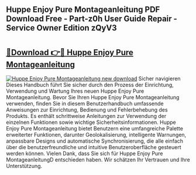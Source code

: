 ## Huppe Enjoy Pure Montageanleitung PDF Download Free - Part-z0h User Guide Repair - Service Owner Edition zQyV3

# <h2><a href="http://df6ezi.blite.top/?on=Huppe+Enjoy+Pure+Montageanleitung">🔗Download 👉🔴 Huppe Enjoy Pure Montageanleitung</a></h2>

[![Huppe Enjoy Pure Montageanleitung new download](https://i.imgur.com/lujVjoI.png)](http://df6ezi.blite.top/?on=Huppe+Enjoy+Pure+Montageanleitung)
Sicher navigieren Dieses Handbuch führt Sie sicher durch den Prozess der Einrichtung, Verwendung und Wartung Ihres neuen Huppe Enjoy Pure Montageanleitung. Bevor Sie Ihren Huppe Enjoy Pure Montageanleitung verwenden, finden Sie in diesem Benutzerhandbuch umfassende Anweisungen zur Einrichtung, Bedienung und Fehlerbehebung des Produkts. Es enthält schrittweise Anleitungen zur Verwendung der einzelnen Funktionen sowie wichtige Sicherheitsinformationen. Huppe Enjoy Pure Montageanleitung bietet Benutzern eine umfangreiche Palette erweiterter Funktionen, darunter Geolokalisierung, intelligente Warnungen, anpassbare Designs und automatische Synchronisierung, die alle einfach über die benutzerfreundliche und intuitive Benutzeroberfläche gesteuert werden können. Vielen Dank, dass Sie sich für Huppe Enjoy Pure MontageanleitungD entschieden haben. Wir schätzen Ihr Vertrauen und Ihre Unterstützung.
